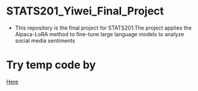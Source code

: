 # STATS201_Yiwei_Final_Project
- This repository is the final project for STATS201.The project applies the Alpaca-LoRA method to fine-tune large language models to analyze social media sentiments
# Try temp code by
[Here](https://colab.research.google.com/drive/1MB1925sWD6RLFgKQ7Ty_ppCP9sU0S8dW?usp=sharing)
